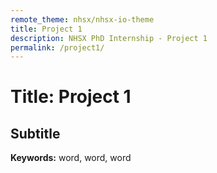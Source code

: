 ```yaml
---
remote_theme: nhsx/nhsx-io-theme
title: Project 1
description: NHSX PhD Internship - Project 1
permalink: /project1/
---
```


# Title: Project 1
## Subtitle

**Keywords:** word, word, word
